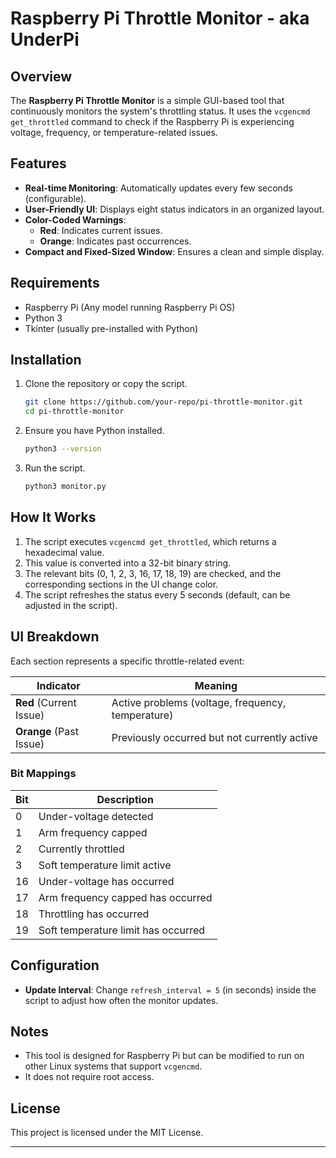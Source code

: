# Raspberry Pi Throttle Monitor - aka UnderPi

## Overview
The **Raspberry Pi Throttle Monitor** is a simple GUI-based tool that continuously monitors the system's throttling status. It uses the `vcgencmd get_throttled` command to check if the Raspberry Pi is experiencing voltage, frequency, or temperature-related issues.

## Features
- **Real-time Monitoring**: Automatically updates every few seconds (configurable).
- **User-Friendly UI**: Displays eight status indicators in an organized layout.
- **Color-Coded Warnings**:
  - **Red**: Indicates current issues.
  - **Orange**: Indicates past occurrences.
- **Compact and Fixed-Sized Window**: Ensures a clean and simple display.

## Requirements
- Raspberry Pi (Any model running Raspberry Pi OS)
- Python 3
- Tkinter (usually pre-installed with Python)

## Installation
1. Clone the repository or copy the script.
   ```sh
   git clone https://github.com/your-repo/pi-throttle-monitor.git
   cd pi-throttle-monitor
   ```
2. Ensure you have Python installed.
   ```sh
   python3 --version
   ```
3. Run the script.
   ```sh
   python3 monitor.py
   ```

## How It Works
1. The script executes `vcgencmd get_throttled`, which returns a hexadecimal value.
2. This value is converted into a 32-bit binary string.
3. The relevant bits (0, 1, 2, 3, 16, 17, 18, 19) are checked, and the corresponding sections in the UI change color.
4. The script refreshes the status every 5 seconds (default, can be adjusted in the script).

## UI Breakdown
Each section represents a specific throttle-related event:

| Indicator | Meaning |
|-----------|---------|
| **Red** (Current Issue) | Active problems (voltage, frequency, temperature) |
| **Orange** (Past Issue) | Previously occurred but not currently active |

### Bit Mappings
| Bit | Description |
|----|--------------------------------------|
| 0  | Under-voltage detected |
| 1  | Arm frequency capped |
| 2  | Currently throttled |
| 3  | Soft temperature limit active |
| 16 | Under-voltage has occurred |
| 17 | Arm frequency capped has occurred |
| 18 | Throttling has occurred |
| 19 | Soft temperature limit has occurred |

## Configuration
- **Update Interval**: Change `refresh_interval = 5` (in seconds) inside the script to adjust how often the monitor updates.

## Notes
- This tool is designed for Raspberry Pi but can be modified to run on other Linux systems that support `vcgencmd`.
- It does not require root access.

## License
This project is licensed under the MIT License.

---

